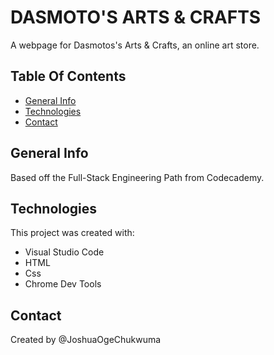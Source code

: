 # DASMOTO'S ARTS & CRAFTS
A webpage for Dasmotos's Arts & Crafts, an online art store.

## Table Of Contents
* [General Info](general-info)
* [Technologies](technologies)
* [Contact](contact)

## General Info
Based off the Full-Stack Engineering Path from Codecademy.

## Technologies
This project was created with:
* Visual Studio Code
* HTML
* Css
* Chrome Dev Tools

## Contact
Created by @JoshuaOgeChukwuma

